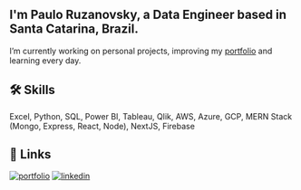 ## I'm Paulo Ruzanovsky, a Data Engineer based in Santa Catarina, Brazil.

I’m currently working on personal projects, improving my [portfolio](https://pauloruzanovsky.netlify.app/) and learning every day.

## 🛠 Skills
Excel, Python, SQL, Power BI, Tableau, Qlik, AWS, Azure, GCP, MERN Stack (Mongo, Express, React, Node), NextJS, Firebase

## 🔗 Links
[![portfolio](https://img.shields.io/badge/my_portfolio-000?style=for-the-badge&logo=ko-fi&logoColor=white)](https://pauloruzanovsky.netlify.app/)
[![linkedin](https://img.shields.io/badge/linkedin-0A66C2?style=for-the-badge&logo=linkedin&logoColor=white)](https://www.linkedin.com/in/pauloruzanovsky/)

